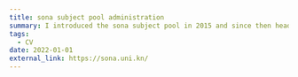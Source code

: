 ```yaml
---
title: sona subject pool administration
summary: I introduced the sona subject pool in 2015 and since then head the administration team
tags:
  - CV
date: 2022-01-01
external_link: https://sona.uni.kn/
---
```

